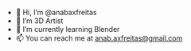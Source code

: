 - 👋 Hi, I’m @anabaxfreitas
- 👀 I’m 3D Artist
- 🌱 I’m currently learning Blender
- 📫 You can reach me at anab.axfreitas@gmail.com

<!---
anabaxfreitas/anabaxfreitas is a ✨ special ✨ repository because its `README.md` (this file) appears on your GitHub profile.
You can click the Preview link to take a look at your changes.
--->
